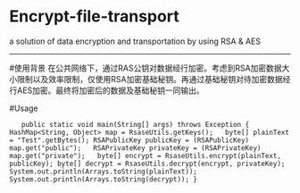 # Encrypt-file-transport
a solution of data encryption and transportation by using RSA &amp; AES
***

#使用背景
在公共网络下，通过RAS公钥对数据经行加密。考虑到RSA加密数据大小限制以及效率限制，仅使用RSA加密基础秘钥。再通过基础秘钥对待加密数据经行AES加密。最终将加密后的数据及基础秘钥一同输出。

#Usage

`	public static void main(String[] args) throws Exception {  
        HashMap<String, Object> map = RsaseUtils.getKeys();  
        byte[] plainText = "Test".getBytes();
        RSAPublicKey publicKey = (RSAPublicKey) map.get("public");  
        RSAPrivateKey privateKey = (RSAPrivateKey) map.get("private");  
        byte[] encrypt = RsaseUtils.encrypt(plainText, publicKey);
        byte[] decrypt = RsaseUtils.decrypt(encrypt, privateKey);
        System.out.println(Arrays.toString(plainText));
        System.out.println(Arrays.toString(decrypt));
    }`

